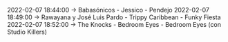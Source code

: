 2022-02-07 18:44:00 -> Babasónicos - Jessico - Pendejo
2022-02-07 18:49:00 -> Rawayana y José Luis Pardo - Trippy Caribbean - Funky Fiesta
2022-02-07 18:52:00 -> The Knocks - Bedroom Eyes - Bedroom Eyes (con Studio Killers)
